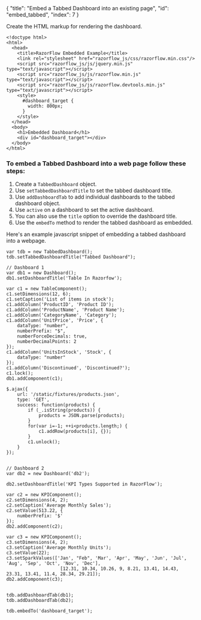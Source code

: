 <meta>
{
    "title": "Embed a Tabbed Dashboard into an existing page",
    "id": "embed_tabbed",
    "index": 7
}
</meta>

Create the HTML markup for rendering the dashboard.
~~~
<!doctype html>
<html>
  <head>
    <title>RazorFlow Embedded Example</title>
    <link rel="stylesheet" href="razorflow_js/css/razorflow.min.css"/>
    <script src="razorflow_js/js/jquery.min.js" type="text/javascript"></script>
    <script src="razorflow_js/js/razorflow.min.js" type="text/javascript"></script>
    <script src="razorflow_js/js/razorflow.devtools.min.js" type="text/javascript"></script>
    <style>
      #dashboard_target {
        width: 800px;
      }
    </style>
  </head>
  <body>
    <h1>Embedded Dashboard</h1>
    <div id="dashboard_target"></div>
  </body>
</html>
~~~

### To embed a Tabbed Dashboard into a web page follow these steps:

1. Create a `TabbedDashboard` object.
2. Use `setTabbedDashboardTitle` to set the tabbed dashboard title.
3. Use `addDashboardTab` to add individual dashboards to the tabbed dashboard object.
4. Use `active` on a dashboard to set the active dashboard.
5. You can also use the `title` option to override the dashboard title.
5. Use the `embedTo` method to render the tabbed dashboard as embedded.


Here's an example javascript snippet of embedding a tabbed dashboard into a webpage.
~~~
var tdb = new TabbedDashboard();
tdb.setTabbedDashboardTitle("Tabbed Dashboard");

// Dashboard 1 
var db1 = new Dashboard();
db1.setDashboardTitle('Table In Razorfow');

var c1 = new TableComponent();
c1.setDimensions(12, 6);
c1.setCaption('List of items in stock');
c1.addColumn('ProductID', 'Product ID');
c1.addColumn('ProductName', 'Product Name');
c1.addColumn('CategoryName', 'Category');
c1.addColumn('UnitPrice', 'Price', {
    dataType: "number",
    numberPrefix: "$",
    numberForceDecimals: true,
    numberDecimalPoints: 2
});
c1.addColumn('UnitsInStock', 'Stock', {
    dataType: "number"
});
c1.addColumn('Discontinued', 'Discontinued?');
c1.lock();
db1.addComponent(c1);

$.ajax({
    url: '/static/fixtures/products.json',
    type: 'GET',
    success: function(products) {
        if (_.isString(products)) {
            products = JSON.parse(products);
        }
        for(var i=-1; ++i<products.length;) {
            c1.addRow(products[i], {});
        }
        c1.unlock();
    }
});


// Dashboard 2
var db2 = new Dashboard('db2');

db2.setDashboardTitle('KPI Types Supported in RazorFlow');

var c2 = new KPIComponent();
c2.setDimensions(4, 2);
c2.setCaption('Average Monthly Sales');
c2.setValue(513.22, {
    numberPrefix: '$'
});
db2.addComponent(c2);

var c3 = new KPIComponent();
c3.setDimensions(4, 2);
c3.setCaption('Average Monthly Units');
c3.setValue(22);
c3.setSparkValues(['Jan', "Feb", 'Mar', 'Apr', 'May', 'Jun', 'Jul', 'Aug', 'Sep', 'Oct', 'Nov', 'Dec'], 
                    [12.31, 10.34, 10.26, 9, 8.21, 13.41, 14.43, 23.31, 13.41, 11.4, 28.34, 29.21]);
db2.addComponent(c3);


tdb.addDashboardTab(db1);
tdb.addDashboardTab(db2);

tdb.embedTo('dashboard_target');
~~~

